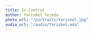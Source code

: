 ```yaml
---
title: In Control
author: Yarisbel Tejeda
photo_url: "/portraits/Yarisbel.jpg"
audio_url: "/audio/Yarisbel.m4a"
---
```


